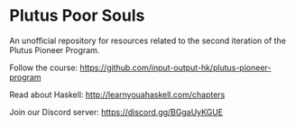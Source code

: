 # Plutus Poor Souls
An unofficial repository for resources related to the second iteration of the Plutus Pioneer Program.

Follow the course: https://github.com/input-output-hk/plutus-pioneer-program

Read about Haskell: http://learnyouahaskell.com/chapters

Join our Discord server: https://discord.gg/BGgaUyKGUE
